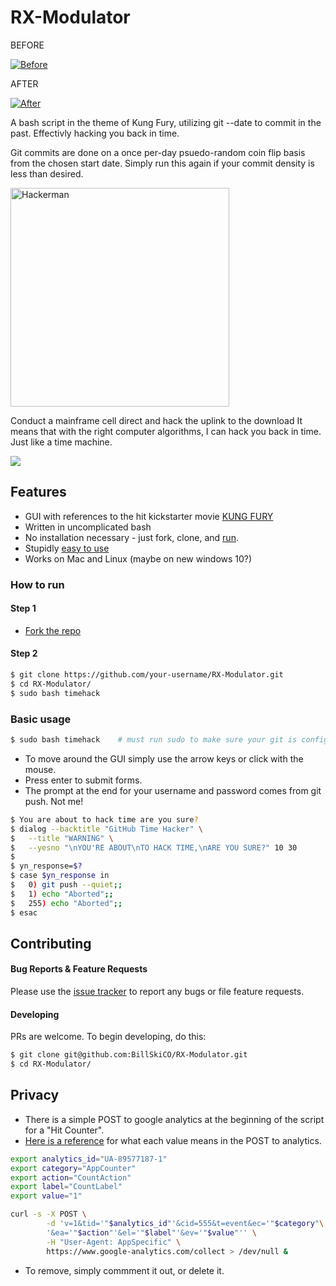 # RX-Modulator

BEFORE

<a href="http://imgur.com/HVHSfoR"><img src="http://i.imgur.com/HVHSfoR.png" title="Before" /></a>

AFTER

<a href="http://imgur.com/Whq44wj"><img src="http://i.imgur.com/Whq44wj.png" title="After" /></a>


A bash script in the theme of Kung Fury, utilizing git --date to commit 
in the past. Effectivly hacking you back in time.

Git commits are done on a once per-day psuedo-random coin flip basis from the
chosen start date. Simply run this again if your commit density is
less than desired.

<img src="https://i.ytimg.com/vi/KEkrWRHCDQU/maxresdefault.jpg" alt="Hackerman" height="350px"> 

Conduct a mainframe cell direct and hack the uplink to the download
It means that with the right computer algorithms, I can hack you back in time. Just like a time machine.

<a href="http://imgur.com/y86T2gc"><img src="http://i.imgur.com/y86T2gc.gif" /></a>

## Features

- GUI with references to the hit kickstarter movie [KUNG FURY](https://youtu.be/bS5P_LAqiVg?t=9m53s)
- Written in uncomplicated bash
- No installation necessary - just fork, clone, and [run](https://github.com/BillSkiCO/RX-Modulator#how-to-run).
- Stupidly [easy to use](https://github.com/BillSkiCO/RX-Modulator#basic-usage)
- Works on Mac and Linux (maybe on new windows 10?)

### How to run
#### Step 1
- [Fork the repo](https://www.youtube.com/watch?v=f5grYMXbAV0)

#### Step 2
```bash
$ git clone https://github.com/your-username/RX-Modulator.git
$ cd RX-Modulator/
$ sudo bash timehack
```

### Basic usage

```bash
$ sudo bash timehack    # must run sudo to make sure your git is configured correctly
```
- To move around the GUI simply use the arrow keys or click with the mouse.
- Press enter to submit forms.
- The prompt at the end for your username and password comes from git push. Not me!
```bash
$ You are about to hack time are you sure?
$ dialog --backtitle "GitHub Time Hacker" \
$	--title "WARNING" \
$	--yesno "\nYOU'RE ABOUT\nTO HACK TIME,\nARE YOU SURE?" 10 30
$       
$ yn_response=$?
$ case $yn_response in
$ 	0) git push --quiet;;
$	1) echo "Aborted";;
$	255) echo "Aborted";;
$ esac
```
## Contributing

#### Bug Reports & Feature Requests

Please use the [issue tracker](https://github.com/BillSkiCO/RX-Modulator/issues) to report any bugs or file feature requests.

#### Developing

PRs are welcome. To begin developing, do this:

```bash
$ git clone git@github.com:BillSkiCO/RX-Modulator.git
$ cd RX-Modulator/
```
## Privacy
- There is a simple POST to google analytics at the beginning of the script for a "Hit Counter".
- [Here is a reference](https://developers.google.com/analytics/devguides/collection/protocol/v1/reference) for what each value means in the POST to analytics.

```bash
export analytics_id="UA-89577187-1"
export category="AppCounter"
export action="CountAction"
export label="CountLabel"
export value="1"

curl -s -X POST \
        -d 'v=1&tid='"$analytics_id"'&cid=555&t=event&ec='"$category"\
        '&ea='"$action"'&el='"$label"'&ev='"$value"'' \
        -H "User-Agent: AppSpecific" \
        https://www.google-analytics.com/collect > /dev/null &
```

- To remove, simply commment it out, or delete it.
